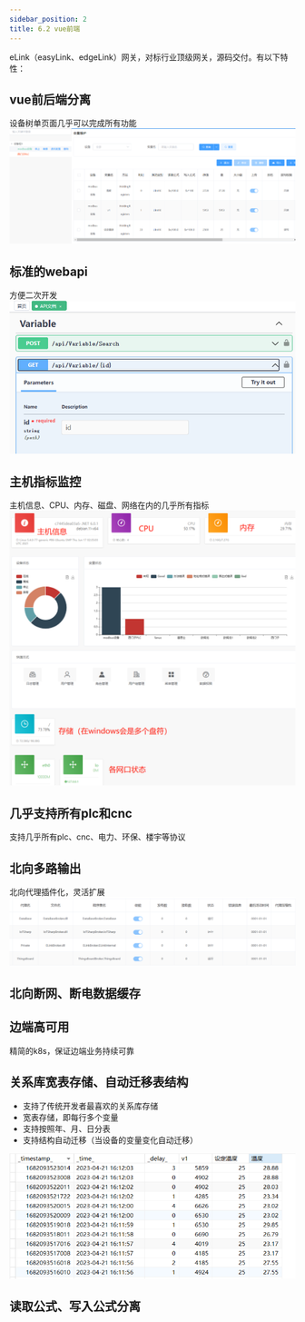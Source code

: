 ```yaml
---
sidebar_position: 2
title: 6.2 vue前端
---
```

eLink（easyLink、edgeLink）网关，对标行业顶级网关，源码交付。有以下特性：

## vue前后端分离
设备树单页面几乎可以完成所有功能
![vue前后端分离](./images/vue.png)

## 标准的webapi
方便二次开发
![webapi](./images/api.png)

## 主机指标监控
主机信息、CPU、内存、磁盘、网络在内的几乎所有指标
![telemetry](./images/telemetry.png)

## 几乎支持所有plc和cnc
支持几乎所有plc、cnc、电力、环保、楼宇等协议

## 北向多路输出
北向代理插件化，灵活扩展
![北向多路输出](./images/north.png)

## 北向断网、断电数据缓存
## 边端高可用
精简的k8s，保证边端业务持续可靠
## 关系库宽表存储、自动迁移表结构
- 支持了传统开发者最喜欢的关系库存储
- 宽表存储，即每行多个变量
- 支持按照年、月、日分表
- 支持结构自动迁移（当设备的变量变化自动迁移）

![sql](./images/sql.png)

## 读取公式、写入公式分离